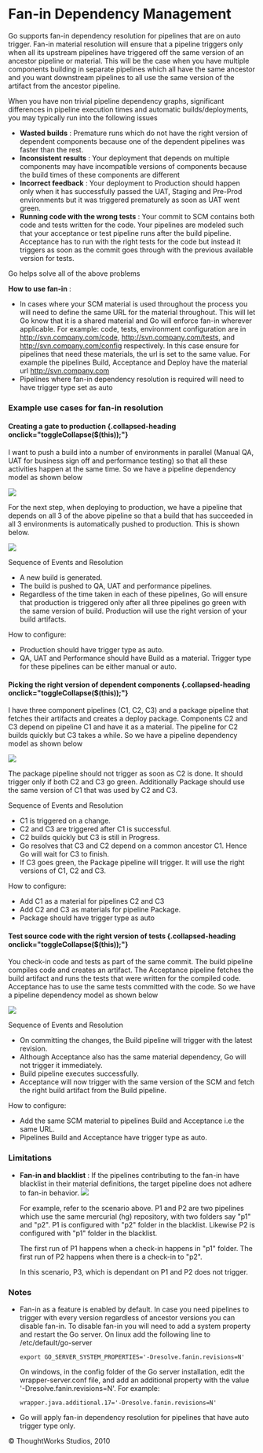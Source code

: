 
 

Fan-in Dependency Management<!-- {.collapsible-heading onclick="toggleCollapse($(this));"} -->
============================

Go supports fan-in dependency resolution for pipelines that are on auto
trigger. Fan-in material resolution will ensure that a pipeline triggers
only when all its upstream pipelines have triggered off the same version
of an ancestor pipeline or material. This will be the case when you have
multiple components building in separate pipelines which all have the
same ancestor and you want downstream pipelines to all use the same
version of the artifact from the ancestor pipeline.

When you have non trivial pipeline dependency graphs, significant
differences in pipeline execution times and automatic
builds/deployments, you may typically run into the following issues

-   **Wasted builds** : Premature runs which do not have the right
    version of dependent components because one of the dependent
    pipelines was faster than the rest.
-   **Inconsistent results** : Your deployment that depends on multiple
    components may have incompatible versions of components because the
    build times of these components are different
-   **Incorrect feedback** : Your deployment to Production should happen
    only when it has successfully passed the UAT, Staging and Pre-Prod
    environments but it was triggered prematurely as soon as UAT went
    green.
-   **Running code with the wrong tests** : Your commit to SCM contains
    both code and tests written for the code. Your pipelines are modeled
    such that your acceptance or test pipeline runs after the build
    pipeline. Acceptance has to run with the right tests for the code
    but instead it triggers as soon as the commit goes through with the
    previous available version for tests.

Go helps solve all of the above problems

**How to use fan-in** :

-   In cases where your SCM material is used throughout the process you
    will need to define the same URL for the material throughout. This
    will let Go know that it is a shared material and Go will enforce
    fan-in wherever applicable. For example: code, tests, environment
    configuration are in http://svn.company.com/code,
    http://svn.company.com/tests, and http://svn.company.com/config
    respectively. In this case ensure for pipelines that need these
    materials, the url is set to the same value. For example the
    pipelines Build, Acceptance and Deploy have the material url
    http://svn.company.com
-   Pipelines where fan-in dependency resolution is required will need
    to have trigger type set as auto

### Example use cases for fan-in resolution<!-- {.collapsible-heading onclick="toggleCollapse($(this));"} -->

#### Creating a gate to production {.collapsed-heading onclick="toggleCollapse($(this));"}

I want to push a build into a number of environments in parallel (Manual
QA, UAT for business sign off and performance testing) so that all these
activities happen at the same time. So we have a pipeline dependency
model as shown below

![](../resources/images/cruise/fanin_1_1.png)

For the next step, when deploying to production, we have a pipeline that
depends on all 3 of the above pipeline so that a build that has
succeeded in all 3 environments is automatically pushed to production.
This is shown below.

![](../resources/images/cruise/fanin_1_2.png)

Sequence of Events and Resolution

-   A new build is generated.
-   The build is pushed to QA, UAT and performance pipelines.
-   Regardless of the time taken in each of these pipelines, Go will
    ensure that production is triggered only after all three pipelines
    go green with the same version of build. Production will use the
    right version of your build artifacts.

How to configure:

-   Production should have trigger type as auto.
-   QA, UAT and Performance should have Build as a material. Trigger
    type for these pipelines can be either manual or auto.

#### Picking the right version of dependent components {.collapsed-heading onclick="toggleCollapse($(this));"}

I have three component pipelines (C1, C2, C3) and a package pipeline
that fetches their artifacts and creates a deploy package. Components C2
and C3 depend on pipeline C1 and have it as a material. The pipeline for
C2 builds quickly but C3 takes a while. So we have a pipeline dependency
model as shown below

![](../resources/images/cruise/fanin_2_1.png)

The package pipeline should not trigger as soon as C2 is done. It should
trigger only if both C2 and C3 go green. Additionally Package should use
the same version of C1 that was used by C2 and C3.

Sequence of Events and Resolution

-   C1 is triggered on a change.
-   C2 and C3 are triggered after C1 is successful.
-   C2 builds quickly but C3 is still in Progress.
-   Go resolves that C3 and C2 depend on a common ancestor C1. Hence Go
    will wait for C3 to finish.
-   If C3 goes green, the Package pipeline will trigger. It will use the
    right versions of C1, C2 and C3.

How to configure:

-   Add C1 as a material for pipelines C2 and C3
-   Add C2 and C3 as materials for pipeline Package.
-   Package should have trigger type as auto

#### Test source code with the right version of tests {.collapsed-heading onclick="toggleCollapse($(this));"}

You check-in code and tests as part of the same commit. The build
pipeline compiles code and creates an artifact. The Acceptance pipeline
fetches the build artifact and runs the tests that were written for the
compiled code. Acceptance has to use the same tests committed with the
code. So we have a pipeline dependency model as shown below

![](../resources/images/cruise/fanin_3_1.png)

Sequence of Events and Resolution

-   On committing the changes, the Build pipeline will trigger with the
    latest revision.
-   Although Acceptance also has the same material dependency, Go will
    not trigger it immediately.
-   Build pipeline executes successfully.
-   Acceptance will now trigger with the same version of the SCM and
    fetch the right build artifact from the Build pipeline.

How to configure:

-   Add the same SCM material to pipelines Build and Acceptance i.e the
    same URL.
-   Pipelines Build and Acceptance have trigger type as auto.

### Limitations<!-- {.collapsible-heading onclick="toggleCollapse($(this));"} -->

-   **Fan-in and blacklist** : If the pipelines contributing to the
    fan-in have blacklist in their material definitions, the target
    pipeline does not adhere to fan-in behavior.
    ![](../resources/images/ignored_files.png)

    For example, refer to the scenario above. P1 and P2 are two
    pipelines which use the same mercurial (hg) repository, with two
    folders say "p1" and "p2". P1 is configured with "p2" folder in the
    blacklist. Likewise P2 is configured with "p1" folder in the
    blacklist.

    The first run of P1 happens when a check-in happens in "p1" folder.
    The first run of P2 happens when there is a check-in to "p2".

    In this scenario, P3, which is dependant on P1 and P2 does not
    trigger.

### Notes<!-- {.collapsible-heading onclick="toggleCollapse($(this));"} -->

-   Fan-in as a feature is enabled by default. In case you need
    pipelines to trigger with every version regardless of ancestor
    versions you can disable fan-in. To disable fan-in you will need to
    add a system property and restart the Go server. On linux add the
    following line to /etc/default/go-server

    ``` {.code}
    export GO_SERVER_SYSTEM_PROPERTIES='-Dresolve.fanin.revisions=N'
    ```

    On windows, in the config folder of the Go server installation, edit
    the wrapper-server.conf file, and add an additional property with
    the value '-Dresolve.fanin.revisions=N'. For example:

    ``` {.code}
    wrapper.java.additional.17='-Dresolve.fanin.revisions=N'
    ```

-   Go will apply fan-in dependency resolution for pipelines that have
    auto trigger type only.





© ThoughtWorks Studios, 2010

